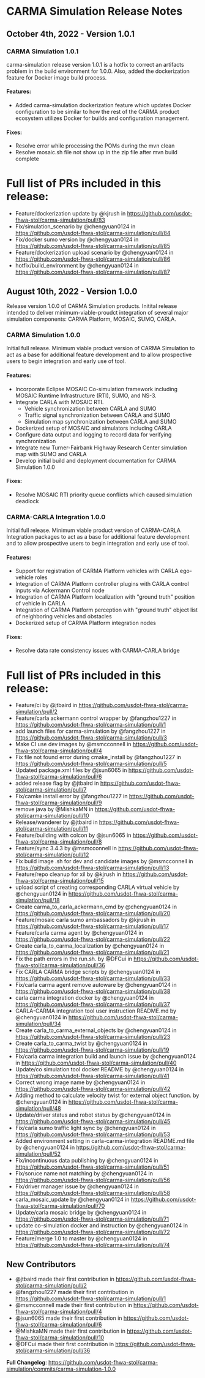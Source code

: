 # CARMA Simulation Release Notes

## October 4th, 2022 - Version 1.0.1

### CARMA Simulation 1.0.1
carma-simulation release version 1.0.1 is a hotfix to correct an artifacts problem in the build environment for 1.0.0. Also, added the dockerization feature for Docker image build process.

#### Features:
- Added carma-simulation dockerization feature which updates Docker configuration to be similar to how the rest of the CARMA product ecosystem utilizes Docker for builds and configuration management.

#### Fixes:
- Resolve error while processing the POMs during the mvn clean
- Resolve mosaic.sh file not show up in the zip file after mvn build complete

# Full list of PRs included in this release:
* Feature/dockerization update by @kjrush in https://github.com/usdot-fhwa-stol/carma-simulation/pull/83
* Fix/simulation_scenario by @chengyuan0124 in https://github.com/usdot-fhwa-stol/carma-simulation/pull/84
* Fix/docker sumo version by @chengyuan0124 in https://github.com/usdot-fhwa-stol/carma-simulation/pull/85
* Feature/dockerization upload scenario by @chengyuan0124 in https://github.com/usdot-fhwa-stol/carma-simulation/pull/86
* hotfix/build_environment by @chengyuan0124 in https://github.com/usdot-fhwa-stol/carma-simulation/pull/87

## August 10th, 2022 - Version 1.0.0
Release version 1.0.0 of CARMA Simulation products. Initital release intended
to deliver minimum-viable-proudct integration of several major simulation
components: CARMA Platform, MOSAIC, SUMO, CARLA.

### CARMA Simulation 1.0.0
Initial full release. Minimum viable product version of CARMA Simulation to act as a base for additional feature development and to allow prospective users to begin integration and early use of tool.

#### Features:
- Incorporate Eclipse MOSAIC Co-simulation framework including MOSAIC Runtime
  Infrastructure (RTI), SUMO, and NS-3.
- Integrate CARLA with MOSAIC RTI.
  - Vehicle synchronization between CARLA and SUMO
  - Traffic signal synchronization between CARLA and SUMO
  - Simulation map synchronization between CARLA and SUMO
- Dockerized setup of MOSAIC and simulators including CARLA
- Configure data output and logging to record data for verifying synchronization
- Integrate new Turner-Fairbank Highway Research Center simulation map with SUMO
  and CARLA
- Develop initial build and deployment documentation for CARMA Simulation 1.0.0

#### Fixes:
- Resolve MOSAIC RTI priority queue conflicts which caused simulation deadlock

### CARMA-CARLA Integration 1.0.0
Initial full release. Minimum viable product version of CARMA-CARLA Integration packages to act as a base for additional feature development and to allow prospective users to begin integration and early use of tool.

#### Features:
- Support for registration of CARMA Platform vehicles with CARLA ego-vehicle
  roles
- Integration of CARMA Platform controller plugins with CARLA control inputs
  via Ackermann Control node
- Integration of CARMA Platform localization with "ground truth" position of
  vehicle in CARLA
- Integration of CARMA Platform perception with "ground truth" object list of
  neighboring vehicles and obstacles
- Dockerized setup of CARMA Platform integration nodes

#### Fixes:
- Resolve data rate consistency issues with CARMA-CARLA bridge



# Full list of PRs included in this release:
* Feature/ci by @jtbaird in https://github.com/usdot-fhwa-stol/carma-simulation/pull/2
* Feature/carla ackermann control wrapper by @fangzhou1227 in https://github.com/usdot-fhwa-stol/carma-simulation/pull/1
* add launch files for carma-simulation by @fangzhou1227 in https://github.com/usdot-fhwa-stol/carma-simulation/pull/3
* Make CI use dev images by @msmcconnell in https://github.com/usdot-fhwa-stol/carma-simulation/pull/4
* Fix file not found error during cmake_install by @fangzhou1227 in https://github.com/usdot-fhwa-stol/carma-simulation/pull/5
* Updated package.xml files by @jsun6065 in https://github.com/usdot-fhwa-stol/carma-simulation/pull/6
* added release flag by @jtbaird in https://github.com/usdot-fhwa-stol/carma-simulation/pull/7
* Fix/camke install error by @fangzhou1227 in https://github.com/usdot-fhwa-stol/carma-simulation/pull/9
* remove java by @MishkaMN in https://github.com/usdot-fhwa-stol/carma-simulation/pull/10
* Release/wanderer by @jtbaird in https://github.com/usdot-fhwa-stol/carma-simulation/pull/11
* Feature/building with colcon by @jsun6065 in https://github.com/usdot-fhwa-stol/carma-simulation/pull/8
* Feature/sync 3.4.3 by @msmcconnell in https://github.com/usdot-fhwa-stol/carma-simulation/pull/12
* Fix build image .sh for dev and candidate images by @msmcconnell in https://github.com/usdot-fhwa-stol/carma-simulation/pull/13
* Feature/repo cleanup for xil by @kjrush in https://github.com/usdot-fhwa-stol/carma-simulation/pull/15
* upload script of creating corresponding CARLA virtual vehicle by @chengyuan0124 in https://github.com/usdot-fhwa-stol/carma-simulation/pull/18
* Create carma_to_carla_ackermann_cmd by @chengyuan0124 in https://github.com/usdot-fhwa-stol/carma-simulation/pull/20
* Feature/mosaic carla sumo ambassadors by @kjrush in https://github.com/usdot-fhwa-stol/carma-simulation/pull/17
* Feature/carla carma agent by @chengyuan0124 in https://github.com/usdot-fhwa-stol/carma-simulation/pull/22
* Create carla_to_carma_localization by @chengyuan0124 in https://github.com/usdot-fhwa-stol/carma-simulation/pull/21
* Fix the path errors in the run.sh. by @DFCui in https://github.com/usdot-fhwa-stol/carma-simulation/pull/36
* Fix CARLA CARMA bridge scripts by @chengyuan0124 in https://github.com/usdot-fhwa-stol/carma-simulation/pull/33
* Fix/carla carma agent remove autoware by @chengyuan0124 in https://github.com/usdot-fhwa-stol/carma-simulation/pull/38
* carla carma integration docker by @chengyuan0124 in https://github.com/usdot-fhwa-stol/carma-simulation/pull/37
* CARLA-CARMA integration tool user instruction README.md by @chengyuan0124 in https://github.com/usdot-fhwa-stol/carma-simulation/pull/34
* Create carla_to_carma_external_objects by @chengyuan0124 in https://github.com/usdot-fhwa-stol/carma-simulation/pull/23
* Create carla_to_carma_twist by @chengyuan0124 in https://github.com/usdot-fhwa-stol/carma-simulation/pull/19
* Fix/carla carma integration build and launch issue by @chengyuan0124 in https://github.com/usdot-fhwa-stol/carma-simulation/pull/40
* Update/co simulation tool docker README by @chengyuan0124 in https://github.com/usdot-fhwa-stol/carma-simulation/pull/41
* Correct wrong image name by @chengyuan0124 in https://github.com/usdot-fhwa-stol/carma-simulation/pull/42
* Adding method to calculate velocity twist for external object function. by @chengyuan0124 in https://github.com/usdot-fhwa-stol/carma-simulation/pull/48
* Update/driver status and robot status by @chengyuan0124 in https://github.com/usdot-fhwa-stol/carma-simulation/pull/45
* Fix/carla sumo traffic light sync by @chengyuan0124 in https://github.com/usdot-fhwa-stol/carma-simulation/pull/53
* Added environment setting in carla-carma-integration README.md file by @chengyuan0124 in https://github.com/usdot-fhwa-stol/carma-simulation/pull/52
* Fix/incontinuous data publishing by @chengyuan0124 in https://github.com/usdot-fhwa-stol/carma-simulation/pull/51
* Fix/soruce name not matching by @chengyuan0124 in https://github.com/usdot-fhwa-stol/carma-simulation/pull/56
* Fix/driver manager issue by @chengyuan0124 in https://github.com/usdot-fhwa-stol/carma-simulation/pull/58
* carla_mosaic_update by @chengyuan0124 in https://github.com/usdot-fhwa-stol/carma-simulation/pull/70
* Update/carla mosaic bridge by @chengyuan0124 in https://github.com/usdot-fhwa-stol/carma-simulation/pull/71
* update co-simulation docker and instruction by @chengyuan0124 in https://github.com/usdot-fhwa-stol/carma-simulation/pull/72
* Feature/merge 1.0 to master by @chengyuan0124 in https://github.com/usdot-fhwa-stol/carma-simulation/pull/74

## New Contributors
* @jtbaird made their first contribution in https://github.com/usdot-fhwa-stol/carma-simulation/pull/2
* @fangzhou1227 made their first contribution in https://github.com/usdot-fhwa-stol/carma-simulation/pull/1
* @msmcconnell made their first contribution in https://github.com/usdot-fhwa-stol/carma-simulation/pull/4
* @jsun6065 made their first contribution in https://github.com/usdot-fhwa-stol/carma-simulation/pull/6
* @MishkaMN made their first contribution in https://github.com/usdot-fhwa-stol/carma-simulation/pull/10
* @DFCui made their first contribution in https://github.com/usdot-fhwa-stol/carma-simulation/pull/36

**Full Changelog**: https://github.com/usdot-fhwa-stol/carma-simulation/commits/carma-simulation-1.0.0

